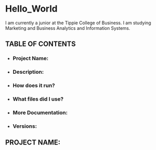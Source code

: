 # Hello_World
I am currently a junior at the Tippie College of Business. I am studying Marketing and Business Analytics and Information Systems.

## TABLE OF CONTENTS
- ### Project Name: 
- ### Description: 
- ### How does it run?
- ### What files did I use?
- ### More Documentation: 
- ### Versions: 

## PROJECT NAME:
